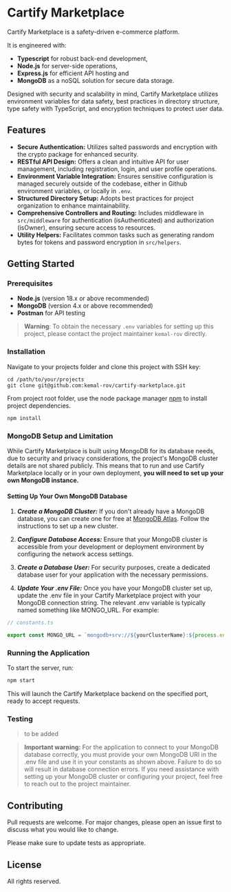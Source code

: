 # Cartify Marketplace

Cartify Marketplace is a safety-driven e-commerce platform.

It is engineered with: 
- **Typescript** for robust back-end development, 
- **Node.js** for server-side operations, 
- **Express.js** for efficient API hosting and 
- **MongoDB** as a noSQL solution for secure data storage.

Designed with security and scalability in mind, Cartify Marketplace utilizes environment variables for data safety, best practices in directory structure, type safety with TypeScript, and encryption techniques to protect user data.

## Features

- **Secure Authentication:** Utilizes salted passwords and encryption with the crypto package for enhanced security.
- **RESTful API Design:** Offers a clean and intuitive API for user management, including registration, login, and user profile operations.
- **Environment Variable Integration:** Ensures sensitive configuration is managed securely outside of the codebase, either in Github environment variables, or locally in `.env`.
- **Structured Directory Setup:** Adopts best practices for project organization to enhance maintainability.
- **Comprehensive Controllers and Routing:** Includes middleware in `src/middleware` for authentication (isAuthenticated) and authorization (isOwner), ensuring secure access to resources.
- **Utility Helpers:** Facilitates common tasks such as generating random bytes for tokens and password encryption in `src/helpers`.

## Getting Started

### Prerequisites
- **Node.js** (version 18.x or above recommended)
- **MongoDB** (version 4.x or above recommended)
- **Postman** for API testing

> **Warning**: To obtain the necessary `.env` variables for setting up this project, please contact the project maintainer `kemal-rov` directly.


### Installation 
Navigate to your projects folder and clone this project with SSH key:

```
cd /path/to/your/projects
git clone git@github.com:kemal-rov/cartify-marketplace.git
```

From project root folder, use the node package manager [npm](https://nodejs.org/en/download) to install project dependencies.

```bash
npm install
```

### MongoDB Setup and Limitation

While Cartify Marketplace is built using MongoDB for its database needs, due to security and privacy considerations, the project's MongoDB cluster details are not shared publicly. This means that to run and use Cartify Marketplace locally or in your own deployment, **you will need to set up your own MongoDB instance.**

#### Setting Up Your Own MongoDB Database

1. **_Create a MongoDB Cluster:_** If you don't already have a MongoDB database, you can create one for free at [MongoDB Atlas](https://www.mongodb.com/cloud/atlas/). Follow the instructions to set up a new cluster.

2. **_Configure Database Access:_** Ensure that your MongoDB cluster is accessible from your development or deployment environment by configuring the network access settings.

3. **_Create a Database User:_** For security purposes, create a dedicated database user for your application with the necessary permissions.

4. **_Update Your .env File:_** Once you have your MongoDB cluster set up, update the .env file in your Cartify Marketplace project with your MongoDB connection string. The relevant .env variable is typically named something like MONGO_URL. For example:

```typescript
// constants.ts

export const MONGO_URL = `mongodb+srv://${yourClusterName}:${process.env.YOUR_SECRET_KEY}@cartify ...`
```

### Running the Application

To start the server, run:


```bash
npm start
```

This will launch the Cartify Marketplace backend on the specified port, ready to accept requests.

### Testing

> to be added

> **Important warning:** For the application to connect to your MongoDB database correctly, you must provide your own MongoDB URI in the .env file and use it in your constants as shown above. Failure to do so will result in database connection errors. If you need assistance with setting up your MongoDB cluster or configuring your project, feel free to reach out to the project maintainer.

## Contributing

Pull requests are welcome. For major changes, please open an issue first
to discuss what you would like to change.

Please make sure to update tests as appropriate.

## License

All rights reserved.